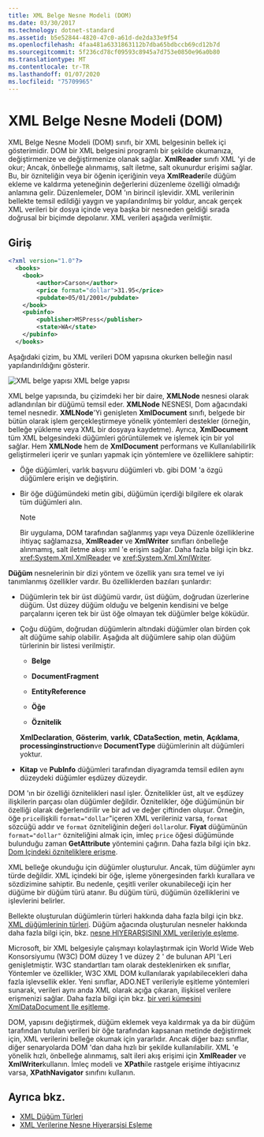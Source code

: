 ```yaml
---
title: XML Belge Nesne Modeli (DOM)
ms.date: 03/30/2017
ms.technology: dotnet-standard
ms.assetid: b5e52844-4820-47c0-a61d-de2da33e9f54
ms.openlocfilehash: 4faa481a6331863112b7dba65bdbccb69cd12b7d
ms.sourcegitcommit: 5f236cd78cf09593c8945a7d753e0850e96a0b80
ms.translationtype: MT
ms.contentlocale: tr-TR
ms.lasthandoff: 01/07/2020
ms.locfileid: "75709965"
---
```

# <a name="xml-document-object-model-dom"></a>XML Belge Nesne Modeli (DOM)

XML Belge Nesne Modeli (DOM) sınıfı, bir XML belgesinin bellek içi gösterimidir. DOM bir XML belgesini programlı bir şekilde okumanıza, değiştirmenize ve değiştirmenize olanak sağlar. **XmlReader** sınıfı XML 'yi de okur; Ancak, önbelleğe alınmamış, salt iletme, salt okunurdur erişimi sağlar. Bu, bir özniteliğin veya bir öğenin içeriğinin veya **XmlReader**ile düğüm ekleme ve kaldırma yeteneğinin değerlerini düzenleme özelliği olmadığı anlamına gelir. Düzenlemeler, DOM 'ın birincil işlevidir. XML verilerinin bellekte temsil edildiği yaygın ve yapılandırılmış bir yoldur, ancak gerçek XML verileri bir dosya içinde veya başka bir nesneden geldiği sırada doğrusal bir biçimde depolanır. XML verileri aşağıda verilmiştir.

## <a name="input"></a>Giriş

```xml
<?xml version="1.0"?>
  <books>
    <book>
        <author>Carson</author>
        <price format="dollar">31.95</price>
        <pubdate>05/01/2001</pubdate>
    </book>
    <pubinfo>
        <publisher>MSPress</publisher>
        <state>WA</state>
    </pubinfo>
  </books>
```

Aşağıdaki çizim, bu XML verileri DOM yapısına okurken belleğin nasıl yapılandırıldığını gösterir.

![XML belge yapısı](../../../../docs/standard/data/xml/media/xml-to-domtree.gif "XML_To_DOMTree") XML belge yapısı

XML belge yapısında, bu çizimdeki her bir daire, **XMLNode** nesnesi olarak adlandırılan bir düğümü temsil eder. **XMLNode** NESNESI, Dom ağacındaki temel nesnedir. **XMLNode**'Yi genişleten **XmlDocument** sınıfı, belgede bir bütün olarak işlem gerçekleştirmeye yönelik yöntemleri destekler (örneğin, belleğe yükleme veya XML bir dosyaya kaydetme). Ayrıca, **XmlDocument** tüm XML belgesindeki düğümleri görüntülemek ve işlemek için bir yol sağlar. Hem **XMLNode** hem de **XmlDocument** performans ve Kullanılabilirlik geliştirmeleri içerir ve şunları yapmak için yöntemlere ve özelliklere sahiptir:

- Öğe düğümleri, varlık başvuru düğümleri vb. gibi DOM 'a özgü düğümlere erişin ve değiştirin.

- Bir öğe düğümündeki metin gibi, düğümün içerdiği bilgilere ek olarak tüm düğümleri alın.

  > [!NOTE]
  > Bir uygulama, DOM tarafından sağlanmış yapı veya Düzenle özelliklerine ihtiyaç sağlamazsa, **XmlReader** ve **XmlWriter** sınıfları önbelleğe alınmamış, salt iletme akışı xml 'e erişim sağlar. Daha fazla bilgi için bkz. <xref:System.Xml.XmlReader> ve <xref:System.Xml.XmlWriter>.

**Düğüm** nesnelerinin bir dizi yöntem ve özellik yanı sıra temel ve iyi tanımlanmış özellikler vardır. Bu özelliklerden bazıları şunlardır:

- Düğümlerin tek bir üst düğümü vardır, üst düğüm, doğrudan üzerlerine düğüm. Üst düzey düğüm olduğu ve belgenin kendisini ve belge parçalarını içeren tek bir üst öğe olmayan tek düğümler belge köküdür.

- Çoğu düğüm, doğrudan düğümlerin altındaki düğümler olan birden çok alt düğüme sahip olabilir. Aşağıda alt düğümlere sahip olan düğüm türlerinin bir listesi verilmiştir.

  - **Belge**

  - **DocumentFragment**

  - **EntityReference**

  - **Öğe**

  - **Öznitelik**

  **XmlDeclaration**, **Gösterim**, **varlık**, **CDataSection**, **metin**, **Açıklama**, **processinginstruction**ve **DocumentType** düğümlerinin alt düğümleri yoktur.

- **Kitap** ve **PubInfo** düğümleri tarafından diyagramda temsil edilen aynı düzeydeki düğümler eşdüzey düzeydir.

DOM 'ın bir özelliği öznitelikleri nasıl işler. Öznitelikler üst, alt ve eşdüzey ilişkilerin parçası olan düğümler değildir. Öznitelikler, öğe düğümünün bir özelliği olarak değerlendirilir ve bir ad ve değer çiftinden oluşur. Örneğin, öğe `price`ilişkili `format="dollar`"içeren XML verileriniz varsa, `format` sözcüğü addır ve `format` özniteliğinin değeri `dollar`olur. **Fiyat** düğümünün `format="dollar"` özniteliğini almak için, imleç `price` öğesi düğümünde bulunduğu zaman **GetAttribute** yöntemini çağırın. Daha fazla bilgi için bkz. [Dom Içindeki özniteliklere erişme](../../../../docs/standard/data/xml/accessing-attributes-in-the-dom.md).

XML belleğe okunduğu için düğümler oluşturulur. Ancak, tüm düğümler aynı türde değildir. XML içindeki bir öğe, işleme yönergesinden farklı kurallara ve sözdizimine sahiptir. Bu nedenle, çeşitli veriler okunabileceği için her düğüme bir düğüm türü atanır. Bu düğüm türü, düğümün özelliklerini ve işlevlerini belirler.

Bellekte oluşturulan düğümlerin türleri hakkında daha fazla bilgi için bkz. [XML düğümlerinin türleri](../../../../docs/standard/data/xml/types-of-xml-nodes.md). Düğüm ağacında oluşturulan nesneler hakkında daha fazla bilgi için, bkz. [nesne HIYERARŞISINI XML verileriyle eşleme](../../../../docs/standard/data/xml/mapping-the-object-hierarchy-to-xml-data.md).

Microsoft, bir XML belgesiyle çalışmayı kolaylaştırmak için World Wide Web Konsorsiyumu (W3C) DOM düzey 1 ve düzey 2 ' de bulunan API 'Leri genişletmiştir. W3C standartları tam olarak desteklenirken ek sınıflar, Yöntemler ve özellikler, W3C XML DOM kullanılarak yapılabilecekleri daha fazla işlevsellik ekler. Yeni sınıflar, ADO.NET verileriyle eşitleme yöntemleri sunarak, verileri aynı anda XML olarak açığa çıkaran, ilişkisel verilere erişmenizi sağlar. Daha fazla bilgi için bkz. [bir veri kümesini XmlDataDocument Ile eşitleme](../../../../docs/framework/data/adonet/dataset-datatable-dataview/dataset-and-xmldatadocument-synchronization.md).

DOM, yapısını değiştirmek, düğüm eklemek veya kaldırmak ya da bir düğüm tarafından tutulan verileri bir öğe tarafından kapsanan metinde değiştirmek için, XML verilerini belleğe okumak için yararlıdır. Ancak diğer bazı sınıflar, diğer senaryolarda DOM 'dan daha hızlı bir şekilde kullanılabilir. XML 'e yönelik hızlı, önbelleğe alınmamış, salt ileri akış erişimi için **XmlReader** ve **XmlWriter**kullanın. İmleç modeli ve **XPath**ile rastgele erişime ihtiyacınız varsa, **XPathNavigator** sınıfını kullanın.

## <a name="see-also"></a>Ayrıca bkz.

- [XML Düğüm Türleri](../../../../docs/standard/data/xml/types-of-xml-nodes.md)
- [XML Verilerine Nesne Hiyerarşisi Eşleme](../../../../docs/standard/data/xml/mapping-the-object-hierarchy-to-xml-data.md)
